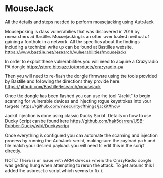 # MouseJack
All the details and steps needed to perform mousejacking using AutoJack


Mousejacking is class vulnerabilies that was discovered in 2016 by researchers at Bastille. Mousejacking is an often over looked method of gaining a foothold in a network. All the specifics about the findings including a technical write up can be found at Bastilles website. 
https://www.bastille.net/research/vulnerabilities/mousejack/ 

In order to exploit these vulnerabilities you will need to acquire a Crazyradio PA dongle
https://store.bitcraze.io/products/crazyradio-pa 

Then you will need to re-flash the dongle firmware using the tools provided by Bastille and following the directions they provide here. 
https://github.com/BastilleResearch/mousejack 

Once the dongle has been flashed you can use the tool "Jackit" to begin scanning for vulnerable devices and injecting rogue keystrokes into your targets. 
https://github.com/insecurityofthings/jackit#how

Jackit injection is done using classic Ducky Script. Details on how to use Ducky Script can be found here
https://github.com/hak5darren/USB-Rubber-Ducky/wiki/Duckyscript 

Once everything is configured you can automate the scanning and injection process by running the AutoJack script, making sure the payload path and file match your desired payload. you will need to edit this in the script directly. 

NOTE: There is an issue with ARM devices where the CrazyRadio dongle was getting hung when attempting to rerun the attack. To get around this I added the usbreset.c script which seems to fix it
